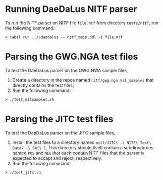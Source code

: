 # Running DaeDaLus NITF parser #

To run the NITF parser on NITF file `file.ntf` from directory
`tests/nitf`, run the following command:

```
> cabal run ../:daedalus -- nitf_main.ddl -i file.ntf
```

# Parsing the GWG.NGA test files #

To test the DaeDaLus parser on the GWG.NWA sample files,

1. Create a directory in the repos named `nitf/gwg.nga.mil_samples`
   that directly contains the test files;
2. Run the following command:
```
> ./test_milsamples.sh
```

# Parsing the JITC test files #

To test the DaeDaLus parser on the JITC sample files,

1. Install the test files to a directory named `nitf/JITC\ -\
   NITF\ Test\ Data\ -\ Set\ 1`. This directory should itself contain
   a subdirectories named `POS` and `NEG` that each contain NITF files
   that the parser is expected to accept and reject, respectively.
2. Run the following command:
```
> ./test_jitc.sh
```
